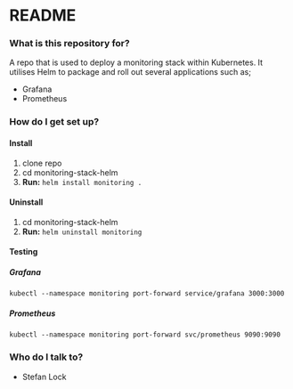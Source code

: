 # README

### What is this repository for? ###

A repo that is used to deploy a monitoring stack within Kubernetes.
It utilises Helm to package and roll out several applications such as;

- Grafana
- Prometheus


### How do I get set up? ###

#### Install
1. clone repo
2. cd monitoring-stack-helm
3. __Run:__ `helm install monitoring .`

#### Uninstall
1. cd monitoring-stack-helm
2. __Run:__ `helm uninstall monitoring`

#### Testing
##### Grafana
`kubectl --namespace monitoring port-forward service/grafana 3000:3000`

##### Prometheus
`kubectl --namespace monitoring port-forward svc/prometheus 9090:9090`

### Who do I talk to? ###

* Stefan Lock
